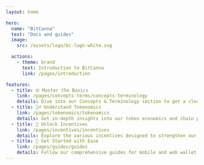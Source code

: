 ```yaml
---
layout: home

hero:
  name: "BitCanna"
  text: "Docs and guides"
  image: 
    src: /assets/logo/bc-logo-white.svg

  actions:
    - theme: brand
      text: Introduction to BitCanna
      link: /pages/introduction

features:
  - title: 🤓 Master the Basics
    link: /pages/concepts-terms/concepts-terminology
    details: Dive into our Concepts & Terminology section to get a clear understanding of the frequently used terms and concepts.
  - title: 🕵️‍♂️ Understand Tokenomics
    link: /pages/tokenomics/tokenomics
    details: Get in-depth insights into our token economics and chain parameters to make informed decisions.
  - title: 🤝 Unlock Incentives
    link: /pages/incentives/incentives
    details: Explore the various incentives designed to strengthen our infrastructure and drive growth.
  - title: 💁 Get Started with Ease
    link: /pages/guides/guides
    details: Follow our comprehensive guides for mobile and web wallet to navigate our ecosystem with confidence.
---
```



